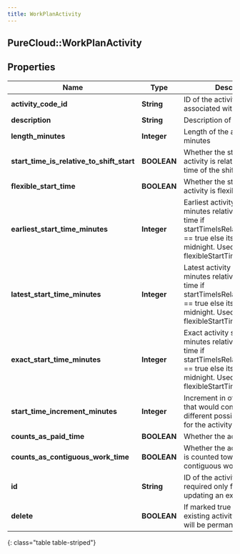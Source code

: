 ```yaml
---
title: WorkPlanActivity
---
```

## PureCloud::WorkPlanActivity

## Properties

|Name | Type | Description | Notes|
|------------ | ------------- | ------------- | -------------|
| **activity_code_id** | **String** | ID of the activity code associated with this activity | [optional] |
| **description** | **String** | Description of the activity | [optional] |
| **length_minutes** | **Integer** | Length of the activity in minutes | [optional] |
| **start_time_is_relative_to_shift_start** | **BOOLEAN** | Whether the start time of the activity is relative to the start time of the shift it belongs to | [optional] |
| **flexible_start_time** | **BOOLEAN** | Whether the start time of the activity is flexible | [optional] |
| **earliest_start_time_minutes** | **Integer** | Earliest activity start in offset minutes relative to shift start time if startTimeIsRelativeToShiftStart == true else its based on midnight. Used if flexibleStartTime == true | [optional] |
| **latest_start_time_minutes** | **Integer** | Latest activity start in offset minutes relative to shift start time if startTimeIsRelativeToShiftStart == true else its based on midnight. Used if flexibleStartTime == true | [optional] |
| **exact_start_time_minutes** | **Integer** | Exact activity start in offset minutes relative to shift start time if startTimeIsRelativeToShiftStart == true else its based on midnight. Used if flexibleStartTime == false | [optional] |
| **start_time_increment_minutes** | **Integer** | Increment in offset minutes that would contribute to different possible start times for the activity | [optional] |
| **counts_as_paid_time** | **BOOLEAN** | Whether the activity is paid | [optional] |
| **counts_as_contiguous_work_time** | **BOOLEAN** | Whether the activity duration is counted towards contiguous work time | [optional] |
| **id** | **String** | ID of the activity. This is required only for the case of updating an existing activity | [optional] |
| **delete** | **BOOLEAN** | If marked true for updating an existing activity, the activity will be permanently deleted | [optional] |
{: class="table table-striped"}


